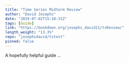 ```yaml
---
title: "Time Series Midterm Review"
author: "David Josephs"
date: "2019-07-02T15:18:31Z"
tags: [Guide]
link: "https://bookdown.org/josephs_david11/tsReview/"
length_weight: "13.3%"
repo: "josephsdavid/tstest"
pinned: false
---
```


A hopefully helpful guide ...
